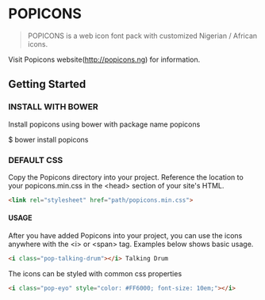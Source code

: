# POPICONS

> POPICONS is a web icon font pack with customized Nigerian / African icons.

Visit Popicons website(http://popicons.ng) for information.


## Getting Started


### INSTALL WITH BOWER

Install popicons using bower with package name popicons

$ bower install popicons


### DEFAULT CSS

Copy the Popicons directory into your project. Reference the location to your popicons.min.css in the &lt;head&gt; section of your site's HTML.

```html
<link rel="stylesheet" href="path/popicons.min.css">
```


#### USAGE

After you have added Popicons into your project, you can use the icons anywhere with the &lt;i&gt; or &lt;span&gt; tag. Examples below shows basic usage.

```html
<i class="pop-talking-drum"></i> Talking Drum
```


The icons can be styled with common css properties

```html
<i class="pop-eyo" style="color: #FF6000; font-size: 10em;"></i>
```